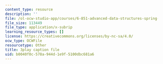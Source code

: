 ```yaml
---
content_type: resource
description: ''
file: /ol-ocw-studio-app/courses/6-851-advanced-data-structures-spring-2012/b0040f0c578a944d1e9f5100dbc681a6_pOKy3RZbSws.srt
file_size: 113449
file_type: application/x-subrip
learning_resource_types: []
license: https://creativecommons.org/licenses/by-nc-sa/4.0/
ocw_type: OCWFile
resourcetype: Other
title: 3play caption file
uid: b0040f0c-578a-944d-1e9f-5100dbc681a6
---
```

